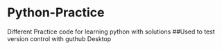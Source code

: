 # Python-Practice
Different Practice code for learning python with solutions
##Used to test version control with guthub Desktop
